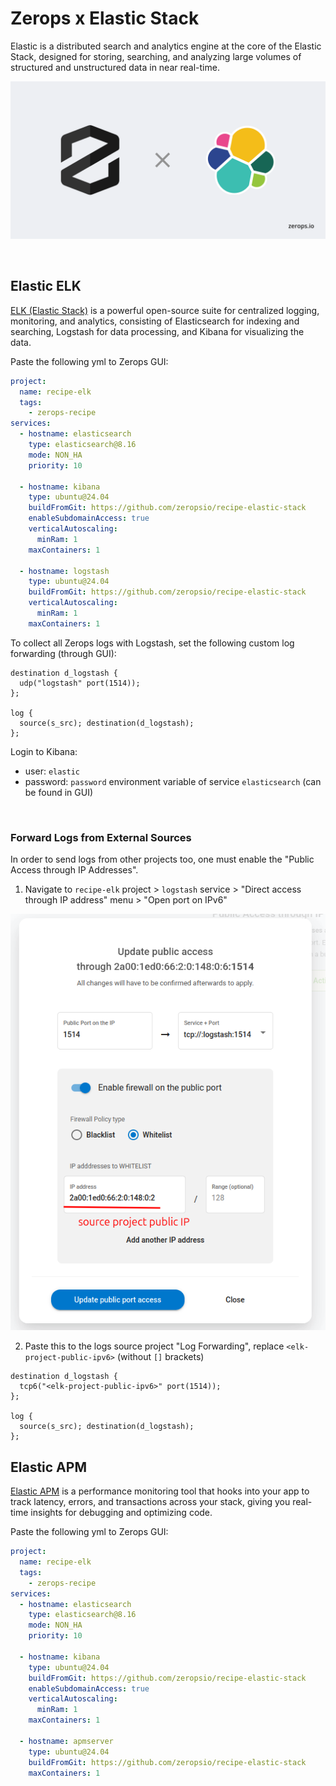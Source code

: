 # Zerops x Elastic Stack

Elastic is a distributed search and analytics engine at the core of the Elastic Stack, designed for storing, searching, and analyzing large volumes of structured and unstructured data in near real-time.

![elastic](https://github.com/zeropsio/recipe-shared-assets/blob/main/covers/svg/cover-elastic.svg)

<br/>

## Elastic ELK

[ELK (Elastic Stack)](https://www.elastic.co/elastic-stack/) is a powerful open-source suite for centralized logging, monitoring, and analytics, consisting of Elasticsearch for indexing and searching, Logstash for data processing, and Kibana for visualizing the data.

Paste the following yml to Zerops GUI:
```yaml
project:
  name: recipe-elk
  tags:
    - zerops-recipe
services:
  - hostname: elasticsearch
    type: elasticsearch@8.16
    mode: NON_HA
    priority: 10

  - hostname: kibana
    type: ubuntu@24.04
    buildFromGit: https://github.com/zeropsio/recipe-elastic-stack
    enableSubdomainAccess: true
    verticalAutoscaling:
      minRam: 1
    maxContainers: 1

  - hostname: logstash
    type: ubuntu@24.04
    buildFromGit: https://github.com/zeropsio/recipe-elastic-stack
    verticalAutoscaling:
      minRam: 1
    maxContainers: 1
```

To collect all Zerops logs with Logstash, set the following custom log forwarding (through GUI):
```
destination d_logstash {
  udp("logstash" port(1514));
};

log {
  source(s_src); destination(d_logstash);
};
```

Login to Kibana:
- user: `elastic`
- password: `password` environment variable of service `elasticsearch` (can be found in GUI)

<br/>

### Forward Logs from External Sources
In order to send logs from other projects too, one must enable the "Public Access through IP Addresses".
1. Navigate to `recipe-elk` project > `logstash` service > "Direct access through IP address" menu > "Open port on IPv6"

![setup port routing](public-port-routing-setup.png)

2. Paste this to the logs source project "Log Forwarding", replace `<elk-project-public-ipv6>` (without `[]` brackets)
```
destination d_logstash {
  tcp6("<elk-project-public-ipv6>" port(1514));
};

log {
  source(s_src); destination(d_logstash);
};
```

## Elastic APM

[Elastic APM](https://www.elastic.co/what-is/application-performance-monitoring) is a performance monitoring tool that hooks into your app to track latency, errors, and transactions across your stack, giving you real-time insights for debugging and optimizing code.

Paste the following yml to Zerops GUI:
```yaml
project:
  name: recipe-elk
  tags:
    - zerops-recipe
services:
  - hostname: elasticsearch
    type: elasticsearch@8.16
    mode: NON_HA
    priority: 10

  - hostname: kibana
    type: ubuntu@24.04
    buildFromGit: https://github.com/zeropsio/recipe-elastic-stack
    enableSubdomainAccess: true
    verticalAutoscaling:
      minRam: 1
    maxContainers: 1

  - hostname: apmserver
    type: ubuntu@24.04
    buildFromGit: https://github.com/zeropsio/recipe-elastic-stack
    maxContainers: 1
```
